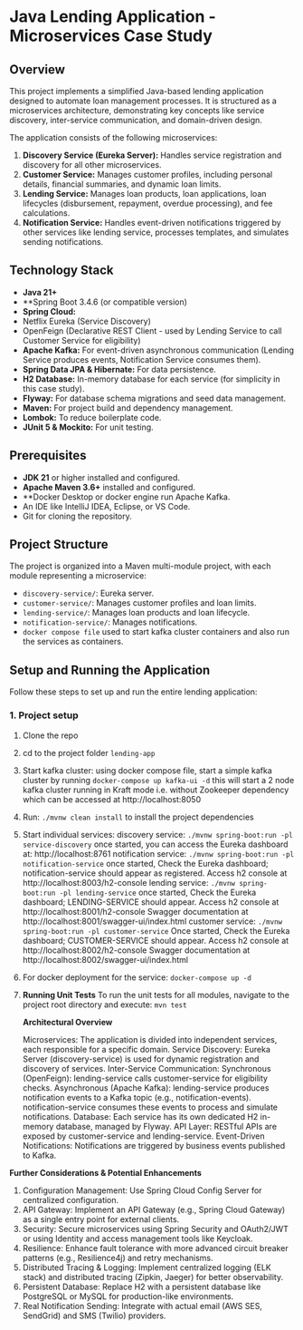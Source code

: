 # Java Lending Application - Microservices Case Study

## Overview

This project implements a simplified Java-based lending application designed to automate loan management processes. 
It is structured as a microservices architecture, demonstrating key concepts like service discovery, inter-service communication, and domain-driven design.

The application consists of the following microservices:
1.  **Discovery Service (Eureka Server):** Handles service registration and discovery for all other microservices.
2.  **Customer Service:** Manages customer profiles, including personal details, financial summaries, and dynamic loan limits.
3.  **Lending Service:** Manages loan products, loan applications, loan lifecycles (disbursement, repayment, overdue processing), and fee calculations.
4.  **Notification Service:** Handles event-driven notifications triggered by other services like lending service, processes templates, and simulates sending notifications.

## Technology Stack

*   **Java 21+**
*   **Spring Boot 3.4.6 (or compatible version)
*   **Spring Cloud:**
   *   Netflix Eureka (Service Discovery)
   *   OpenFeign (Declarative REST Client - used by Lending Service to call Customer Service for eligibility)
*   **Apache Kafka:** For event-driven asynchronous communication (Lending Service produces events, Notification Service consumes them).
*   **Spring Data JPA & Hibernate:** For data persistence.
*   **H2 Database:** In-memory database for each service (for simplicity in this case study).
*   **Flyway:** For database schema migrations and seed data management.
*   **Maven:** For project build and dependency management.
*   **Lombok:** To reduce boilerplate code.
*   **JUnit 5 & Mockito:** For unit testing.

## Prerequisites

*   **JDK 21** or higher installed and configured.
*   **Apache Maven 3.6+** installed and configured.
*   **Docker Desktop or docker engine run Apache Kafka.
*   An IDE like IntelliJ IDEA, Eclipse, or VS Code.
*   Git for cloning the repository.

## Project Structure

The project is organized into a  Maven multi-module project, with each module representing a microservice:

*   `discovery-service/`: Eureka server.
*   `customer-service/`: Manages customer profiles and loan limits.
*   `lending-service/`: Manages loan products and loan lifecycle.
*   `notification-service/`: Manages notifications.
*    `docker compose file` used to start kafka cluster containers and also run the services as containers.

## Setup and Running the Application

Follow these steps to set up and run the entire lending application:

### 1. Project setup

1. Clone the repo
2. cd to the project folder `lending-app`
3. Start kafka cluster:
    using docker compose file, start a simple kafka cluster by running `docker-compose up kafka-ui -d` this will start a 2 node kafka cluster
    running in Kraft mode i.e. without Zookeeper dependency which can be accessed at http://localhost:8050
4. Run: `./mvnw clean install` to install the project dependencies
5. Start individual services:
   discovery service: `./mvnw spring-boot:run -pl service-discovery` once started, you can access the Eureka dashboard at: http://localhost:8761
   notification service: `./mvnw spring-boot:run -pl notification-service` 
                       once started, Check the Eureka dashboard; notification-service should appear as registered.
                       Access h2 console at http://localhost:8003/h2-console
   lending service: `./mvnw spring-boot:run -pl lending-service`
                       once started, Check the Eureka dashboard; LENDING-SERVICE should appear.
                       Access h2 console at http://localhost:8001/h2-console
                       Swagger documentation at http://localhost:8001/swagger-ui/index.html
   customer service: `./mvnw spring-boot:run -pl customer-service`
                     Once started, Check the Eureka dashboard; CUSTOMER-SERVICE should appear.
                     Access h2 console at http://localhost:8002/h2-console
                     Swagger documentation at http://localhost:8002/swagger-ui/index.html

6. For docker deployment for the service: `docker-compose up -d`
7. **Running Unit Tests**
   To run the unit tests for all modules, navigate to the project root directory and execute:
   `mvn test`


   **Architectural Overview**

   Microservices: The application is divided into independent services, each responsible for a specific domain.
   Service Discovery: Eureka Server (discovery-service) is used for dynamic registration and discovery of services.
   Inter-Service Communication:
            Synchronous (OpenFeign): lending-service calls customer-service for eligibility checks.
            Asynchronous (Apache Kafka): lending-service produces notification events to a Kafka topic (e.g., notification-events). notification-service consumes these events to process and simulate notifications.
   Database: Each service has its own dedicated H2 in-memory database, managed by Flyway.
   API Layer: RESTful APIs are exposed by customer-service and lending-service.
   Event-Driven Notifications: Notifications are triggered by business events published to Kafka.

**Further Considerations & Potential Enhancements**

1. Configuration Management: Use Spring Cloud Config Server for centralized configuration.
2. API Gateway: Implement an API Gateway (e.g., Spring Cloud Gateway) as a single entry point for external clients.
3. Security: Secure microservices using Spring Security and OAuth2/JWT or using Identity and access management tools like Keycloak.
4. Resilience: Enhance fault tolerance with more advanced circuit breaker patterns (e.g., Resilience4j) and retry mechanisms.
5. Distributed Tracing & Logging: Implement centralized logging (ELK stack) and distributed tracing (Zipkin, Jaeger) for better observability.
6. Persistent Database: Replace H2 with a persistent database like PostgreSQL or MySQL for production-like environments.
7. Real Notification Sending: Integrate with actual email (AWS SES, SendGrid) and SMS (Twilio) providers.
  